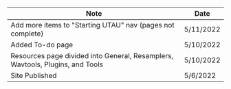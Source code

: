 | Note | Date |
|-|-|
| Add more items to "Starting UTAU" nav (pages not complete) | 5/11/2022 |
| Added To-do page | 5/10/2022 |
| Resources page divided into General, Resamplers, Wavtools, Plugins, and Tools | 5/10/2022 |
| Site Published | 5/6/2022 |
